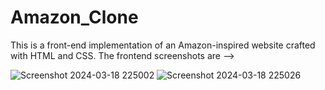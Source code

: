 # Amazon_Clone
This is a front-end implementation of an Amazon-inspired website crafted with HTML and CSS.
The frontend screenshots are -->

![Screenshot 2024-03-18 225002](https://github.com/comdershashank/Amazon_Clone/assets/105141896/3ea47987-0a40-466e-8add-a64b355ea2c2)
![Screenshot 2024-03-18 225026](https://github.com/comdershashank/Amazon_Clone/assets/105141896/1422365c-ddad-4a42-9bcb-38278b0915d3)


